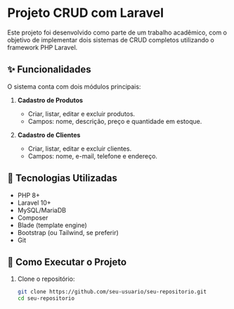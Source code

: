 # Projeto CRUD com Laravel

Este projeto foi desenvolvido como parte de um trabalho acadêmico, com o objetivo de implementar dois sistemas de CRUD completos utilizando o framework PHP Laravel.

## ✨ Funcionalidades

O sistema conta com dois módulos principais:

1. **Cadastro de Produtos**
   - Criar, listar, editar e excluir produtos.
   - Campos: nome, descrição, preço e quantidade em estoque.

2. **Cadastro de Clientes**
   - Criar, listar, editar e excluir clientes.
   - Campos: nome, e-mail, telefone e endereço.

## 🚀 Tecnologias Utilizadas

- PHP 8+
- Laravel 10+
- MySQL/MariaDB
- Composer
- Blade (template engine)
- Bootstrap (ou Tailwind, se preferir)
- Git

## 🔧 Como Executar o Projeto

1. Clone o repositório:
   ```bash
   git clone https://github.com/seu-usuario/seu-repositorio.git
   cd seu-repositorio
